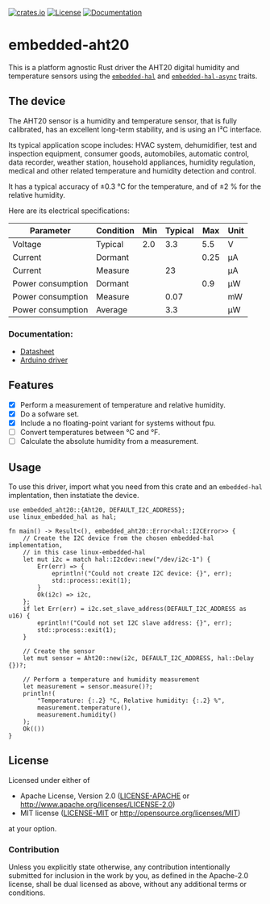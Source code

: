 [![crates.io](https://img.shields.io/crates/v/embedded-aht30.svg)](https://crates.io/crates/embedded-aht20)
[![License](https://img.shields.io/crates/l/embedded-aht30.svg)](https://crates.io/crates/embedded-aht20)
[![Documentation](https://docs.rs/embedded-aht20/badge.svg)](https://docs.rs/embedded-aht20)

# embedded-aht20

This is a platform agnostic Rust driver the AHT20 digital humidity and
temperature sensors using the [`embedded-hal`] and [`embedded-hal-async`] traits.

[`embedded-hal`]: https://github.com/rust-embedded/embedded-hal
[`embedded-hal-async`]: https://github.com/rust-embedded/embedded-hal

## The device

The AHT20 sensor is a humidity and temperature sensor, that is fully
calibrated, has an excellent long-term stability, and is using an I²C
interface.

Its typical application scope includes: HVAC system, dehumidifier, test
and inspection equipment, consumer goods, automobiles, automatic control, data
recorder, weather station, household appliances, humidity regulation, medical
and other related temperature and humidity detection and control.

It has a typical accuracy of ±0.3 °C for the temperature, and of ±2 % for the
relative humidity.

Here are its electrical specifications:

| Parameter         | Condition | Min | Typical | Max  | Unit |
| ----------------- | --------- | --- | ------- | ---- | ---- |
| Voltage           | Typical   | 2.0 | 3.3     | 5.5  | V    |
| Current           | Dormant   |     |         | 0.25 | µA   |
| Current           | Measure   |     | 23      |      | µA   |
| Power consumption | Dormant   |     |         | 0.9  | µW   |
| Power consumption | Measure   |     | 0.07    |      | mW   |
| Power consumption | Average   |     | 3.3     |      | µW   |

### Documentation:

- [Datasheet](http://www.aosong.com/userfiles/files/media/Data%20Sheet%20AHT20.pdf)
- [Arduino driver](https://github.com/dvarrel/AHT20)

## Features

- [x] Perform a measurement of temperature and relative humidity.
- [x] Do a sofware set.
- [x] Include a no floating-point variant for systems without fpu.
- [ ] Convert temperatures between °C and °F.
- [ ] Calculate the absolute humidity from a measurement.

## Usage

To use this driver, import what you need from this crate and an `embedded-hal`
implentation, then instatiate the device.

```rust,no_run
use embedded_aht20::{Aht20, DEFAULT_I2C_ADDRESS};
use linux_embedded_hal as hal;

fn main() -> Result<(), embedded_aht20::Error<hal::I2CError>> {
    // Create the I2C device from the chosen embedded-hal implementation,
    // in this case linux-embedded-hal
    let mut i2c = match hal::I2cdev::new("/dev/i2c-1") {
        Err(err) => {
            eprintln!("Could not create I2C device: {}", err);
            std::process::exit(1);
        }
        Ok(i2c) => i2c,
    };
    if let Err(err) = i2c.set_slave_address(DEFAULT_I2C_ADDRESS as u16) {
        eprintln!("Could not set I2C slave address: {}", err);
        std::process::exit(1);
    }

    // Create the sensor
    let mut sensor = Aht20::new(i2c, DEFAULT_I2C_ADDRESS, hal::Delay {})?;

    // Perform a temperature and humidity measurement
    let measurement = sensor.measure()?;
    println!(
        "Temperature: {:.2} °C, Relative humidity: {:.2} %",
        measurement.temperature(),
        measurement.humidity()
    );
    Ok(())
}
```

## License

Licensed under either of

- Apache License, Version 2.0 ([LICENSE-APACHE](LICENSE-APACHE) or
  <http://www.apache.org/licenses/LICENSE-2.0>)
- MIT license ([LICENSE-MIT](LICENSE-MIT) or <http://opensource.org/licenses/MIT>)

at your option.

### Contribution

Unless you explicitly state otherwise, any contribution intentionally submitted
for inclusion in the work by you, as defined in the Apache-2.0 license, shall be
dual licensed as above, without any additional terms or conditions.
